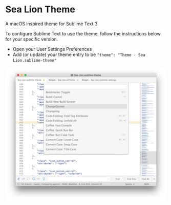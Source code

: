 # Sea Lion Theme

A macOS inspired theme for Sublime Text 3.

To configure Sublime Text to use the theme, follow the instructions below for your specific version.

* Open your User Settings Preferences
* Add (or update) your theme entry to be `"theme": "Theme - Sea Lion.sublime-theme"`

![](https://raw.githubusercontent.com/braver/theme-sea-lion/master/screenshot.png)
